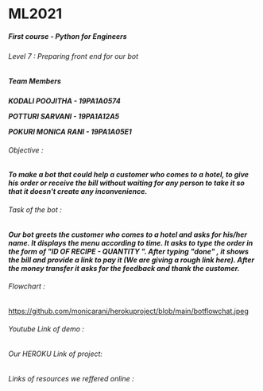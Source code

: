 # ML2021
##### First course - Python for Engineers
###### Level 7 : Preparing front end for our bot


##### Team Members
***KODALI POOJITHA - 19PA1A0574***

***POTTURI SARVANI - 19PA1A12A5***

***POKURI MONICA RANI - 19PA1A05E1***

###### Objective :
***To make a bot that could help a customer who comes to a hotel, to give his order or receive the bill without waiting for any person to take it so that it doesn't create any inconvenience.***

###### Task of the bot :
***Our bot greets the customer who comes to a hotel and asks for his/her name. It displays the menu according to time. It asks to type the order in the form of "ID OF RECIPE - QUANTITY ". After typing "done" , it shows the bill and provide a link to pay it (We are giving a rough link here). After the money transfer it asks for the feedback and thank the customer.***

###### Flowchart :
https://github.com/monicarani/herokuproject/blob/main/botflowchat.jpeg
###### Youtube Link of demo :

###### Our HEROKU Link of project:


###### Links of resources we reffered online :
